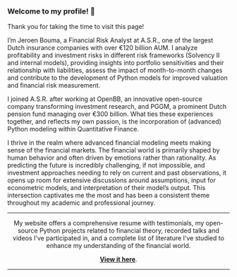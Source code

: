 ### Welcome to my profile! 👋

Thank you for taking the time to visit this page!

I’m Jeroen Bouma, a Financial Risk Analyst at A.S.R., one of the largest Dutch insurance companies with over €120 billion AUM. I analyze profitability and investment risks in different risk frameworks (Solvency II and internal models), providing insights into portfolio sensitivities and their relationship with liabilities, assess the impact of month-to-month changes and contribute to the development of Python models for improved valuation and financial risk measurement.

I joined A.S.R. after working at OpenBB, an innovative open-source company transforming investment research, and PGGM, a prominent Dutch pension fund managing over €300 billion. What ties these experiences together, and reflects my own passion, is the incorporation of (advanced) Python modeling within Quantitative Finance.

I thrive in the realm where advanced financial modeling meets making sense of the financial markets. The financial world is primarily shaped by human behavior and often driven by emotions rather than rationality. As predicting the future is incredibly challenging, if not impossible, and investment approaches needing to rely on current and past observations, it opens up room for extensive discussions around assumptions, input for econometric models, and interpretation of their model’s output. This intersection captivates me the most and has been a consistent theme throughout my academic and professional journey.

___ 

<div align="center">My website offers a comprehensive resume with testimonials, my open-source Python projects related to financial theory, recorded talks and videos I’ve participated in, and a complete list of literature I’ve studied to enhance my understanding of the financial world.
  
<b><a href="https://www.jeroenbouma.com/">View it here</a></b>.</div>

___
